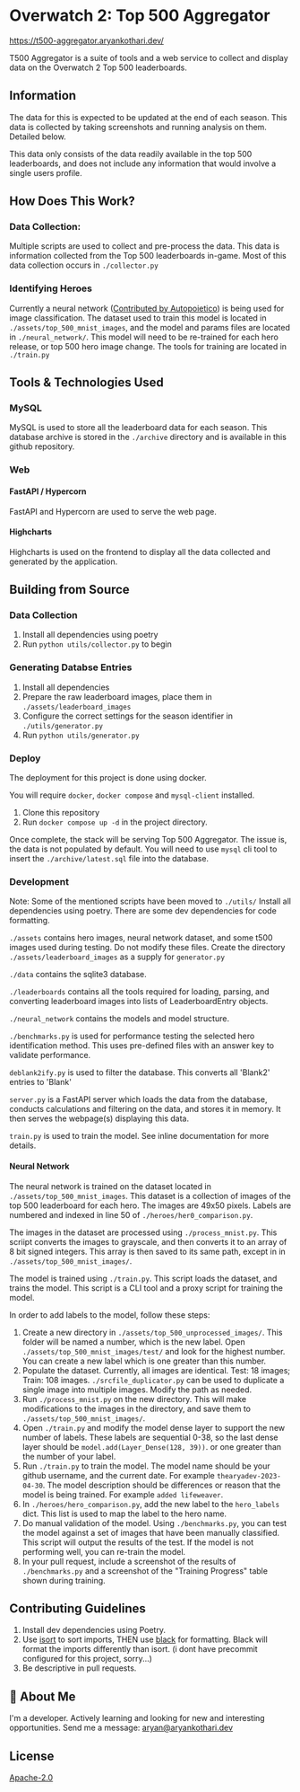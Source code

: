 # Overwatch 2: Top 500 Aggregator
https://t500-aggregator.aryankothari.dev/

T500 Aggregator is a suite of tools and a web service to collect and display data on the Overwatch 2 Top 500 leaderboards. 


## Information
The data for this is expected to be updated at the end of each season.
This data is collected by taking screenshots and running analysis on them. Detailed below. 

This data only consists of the data readily available in the top 500 leaderboards,
and does not include any information that would involve a single users profile. 

## How Does This Work?

### Data Collection: 
Multiple scripts are used to collect and pre-process the data. This data is information collected from the Top 500 leaderboards in-game. Most of this data collection occurs in `./collector.py`

### Identifying Heroes
Currently a neural network ([Contributed by Autopoietico](https://github.com/thearyadev/top500-aggregator/pull/1)) is being used for image classification. The dataset used to train this model is located in `./assets/top_500_mnist_images`, and the model and params files are located in `./neural_network/`. This model will need to be re-trained for each hero release, or top 500 hero image change. The tools for training are located in `./train.py`


## Tools & Technologies Used

### MySQL
MySQL is used to store all the leaderboard data for each season. This database archive is stored in the `./archive` directory and is available in this github repository.

### Web
#### FastAPI / Hypercorn
FastAPI and Hypercorn are used to serve the web page. 

#### Highcharts
Highcharts is used on the frontend to display all the data collected and generated by the application. 

## Building from Source

### Data Collection
1. Install all dependencies using poetry
2. Run `python utils/collector.py` to begin

### Generating Databse Entries
1. Install all dependencies
2. Prepare the raw leaderboard images, place them in `./assets/leaderboard_images`
3. Configure the correct settings for the season identifier in `./utils/generator.py`
4. Run `python utils/generator.py`


### Deploy
The deployment for this project is done using docker. 

You will require `docker`, `docker compose` and `mysql-client` installed. 
1. Clone this repository
2. Run `docker compose up -d` in the project directory.

Once complete, the stack will be serving Top 500 Aggregator. The issue is, the data is not populated by default. You will need to use `mysql` cli tool to insert the `./archive/latest.sql` file into the database. 



### Development 

Note: Some of the mentioned scripts have been moved to `./utils/`
Install all dependencies using poetry. There are some dev dependencies for code formatting. 

`./assets` contains hero images, neural network dataset, and some t500 images used during testing. Do not modify these files. Create the directory `./assets/leaderboard_images` as a supply for `generator.py`

`./data` contains the sqlite3 database.

`./leaderboards` contains all the tools required for loading, parsing, and converting leaderboard images into lists of LeaderboardEntry objects. 

`./neural_network` contains the models and model structure.

`./benchmarks.py` is used for performance testing the selected hero identification method. This uses pre-defined files with an answer key to validate performance. 

`deblank2ify.py` is used to filter the database. This converts all 'Blank2' entries to 'Blank'

`server.py` is a FastAPI server which loads the data from the database, conducts calculations and filtering on the data, and stores it in memory. It then serves the webpage(s) displaying this data.

`train.py` is used to train the model. See inline documentation for more details. 

#### Neural Network 

The neural network is trained on the dataset located in `./assets/top_500_mnist_images`. This dataset is a collection of images of the top 500 leaderboard for each hero. The images are 49x50 pixels. Labels are numbered and indexed in line 50 of `./heroes/her0_comparison.py`. 

The images in the dataset are processed using `./process_mnist.py`. This scriipt converts the images to grayscale, and then converts it to an array of 8 bit signed integers. This array is then saved to its same path, except in in `./assets/top_500_mnist_images/`.

The model is trained using `./train.py`. This script loads the dataset, and trains the model. This script is a CLI tool and a proxy script for training the model. 

In order to add labels to the model, follow these steps:
1. Create a new directory in `./assets/top_500_unprocessed_images/`. This folder will be named a number, which is the new label. Open `./assets/top_500_mnist_images/test/` and look for the highest number. You can create a new label which is one greater than this number. 
2. Populate the dataset. Currently, all images are identical. Test: 18 images; Train: 108 images. `./srcfile_duplicator.py` can be used to duplicate a single image into multiple images. Modify the path as needed. 
3. Run `./process_mnist.py` on the new directory. This will make modifications to the images in the directory, and save them to `./assets/top_500_mnist_images/`. 
4. Open `./train.py` and modify the model dense layer to support the new number of labels. These labels are sequential 0-38, so the last dense layer should be `model.add(Layer_Dense(128, 39))`. or one greater than the number of your label. 
5. Run `./train.py` to train the model. The model name should be your github username, and the current date. For example `thearyadev-2023-04-30`. The model description should be differences or reason that the model is being trained. For example `added lifeweaver`.
6. In `./heroes/hero_comparison.py`, add the new label to the `hero_labels` dict. This list is used to map the label to the hero name.
7. Do manual validation of the model. Using `./benchmarks.py`, you can test the model against a set of images that have been manually classified. This script will output the results of the test. If the model is not performing well, you can re-train the model.
8. In your pull request, include a screenshot of the results of `./benchmarks.py` and a screenshot of the "Training Progress" table shown during training. 


## Contributing Guidelines

1. Install dev dependencies using Poetry. 
2. Use [isort](https://pypi.org/project/isort/) to sort imports, THEN use [black](https://pypi.org/project/black/) for formatting. Black will format the imports differently than isort. (i dont have precommit configured for this project, sorry...)
3. Be descriptive in pull requests. 

## 🚀 About Me
I'm a developer. Actively learning and looking for new and interesting opportunities. Send me a message: aryan@aryankothari.dev


## License
[Apache-2.0](/LICENSE)